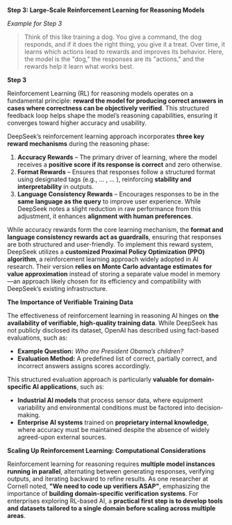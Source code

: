 **Step 3: Large-Scale Reinforcement Learning for Reasoning Models**

_Example for Step 3_

> Think of this like training a dog. You give a command, the dog responds, and if it does the right thing, you give it a treat. Over time, it learns which actions lead to rewards and improves its behavior. Here, the model is the "dog," the responses are its "actions," and the rewards help it learn what works best.

**Step 3**

Reinforcement Learning (RL) for reasoning models operates on a fundamental principle: **reward the model for producing correct answers in cases where correctness can be objectively verified**. This structured feedback loop helps shape the model’s reasoning capabilities, ensuring it converges toward higher accuracy and usability.

DeepSeek’s reinforcement learning approach incorporates **three key reward mechanisms** during the reasoning phase:

1.  **Accuracy Rewards** – The primary driver of learning, where the model receives a **positive score if its response is correct** and zero otherwise.
2.  **Format Rewards** – Ensures that responses follow a structured format using designated tags (e.g., <think> ... </think>, <answer> ... </answer>), reinforcing **stability and interpretability** in outputs.
3.  **Language Consistency Rewards** – Encourages responses to be in the **same language as the query** to improve user experience. While DeepSeek notes a slight reduction in raw performance from this adjustment, it enhances **alignment with human preferences**.

While accuracy rewards form the core learning mechanism, the **format and language consistency rewards act as guardrails**, ensuring that responses are both structured and user-friendly. To implement this reward system, DeepSeek utilizes a **customized Proximal Policy Optimization (PPO) algorithm**, a reinforcement learning approach widely adopted in AI research. Their version **relies on Monte Carlo advantage estimates for value approximation** instead of storing a separate value model in memory—an approach likely chosen for its efficiency and compatibility with DeepSeek’s existing infrastructure.

**The Importance of Verifiable Training Data**

The effectiveness of reinforcement learning in reasoning AI hinges on **the availability of verifiable, high-quality training data**. While DeepSeek has not publicly disclosed its dataset, OpenAI has described using fact-based evaluations, such as:

*   **Example Question:** _Who are President Obama’s children?_
*   **Evaluation Method:** A predefined list of correct, partially correct, and incorrect answers assigns scores accordingly.

This structured evaluation approach is particularly **valuable for domain-specific AI applications**, such as:

*   **Industrial AI models** that process sensor data, where equipment variability and environmental conditions must be factored into decision-making.
*   **Enterprise AI systems** trained on **proprietary internal knowledge**, where accuracy must be maintained despite the absence of widely agreed-upon external sources.

**Scaling Up Reinforcement Learning: Computational Considerations**

Reinforcement learning for reasoning requires **multiple model instances running in parallel**, alternating between generating responses, verifying outputs, and iterating backward to refine results. As one researcher at Cornell noted, **"We need to code up verifiers ASAP"**, emphasizing the importance of **building domain-specific verification systems**. For enterprises exploring RL-based AI, a **practical first step is to develop tools and datasets tailored to a single domain before scaling across multiple areas**.
